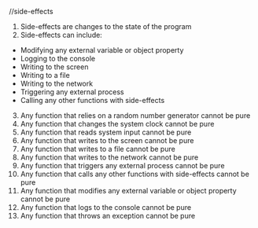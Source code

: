 //side-effects
 1. Side-effects are changes to the state of the program
 2. Side-effects can include:
   - Modifying any external variable or object property
   - Logging to the console
   - Writing to the screen
   - Writing to a file
   - Writing to the network
  - Triggering any external process 
  - Calling any other functions with side-effects
3. Any function that relies on a random number generator cannot be pure
4. Any function that changes the system clock cannot be pure
5. Any function that reads system input cannot be pure
6. Any function that writes to the screen cannot be pure
7. Any function that writes to a file cannot be pure
8. Any function that writes to the network cannot be pure
9. Any function that triggers any external process cannot be pure
10. Any function that calls any other functions with side-effects cannot be pure
11. Any function that modifies any external variable or object property cannot be pure
12. Any function that logs to the console cannot be pure
13. Any function that throws an exception cannot be pure




